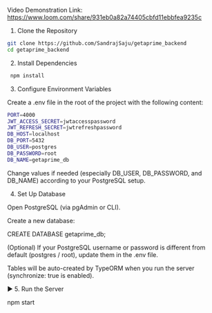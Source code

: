 Video Demonstration Link: https://www.loom.com/share/931eb0a82a74405cbfd11ebbfea9235c

1. Clone the Repository

```bash
git clone https://github.com/SandrajSaju/getaprime_backend
cd getaprime_backend
```

2. Install Dependencies
```bash
 npm install
```
 
3. Configure Environment Variables

Create a .env file in the root of the project with the following content:

```bash
PORT=4000
JWT_ACCESS_SECRET=jwtaccesspassword
JWT_REFRESH_SECRET=jwtrefreshpassword
DB_HOST=localhost
DB_PORT=5432
DB_USER=postgres
DB_PASSWORD=root
DB_NAME=getaprime_db
```
Change values if needed (especially DB_USER, DB_PASSWORD, and DB_NAME) according to your PostgreSQL setup.

4. Set Up Database

Open PostgreSQL (via pgAdmin or CLI).

Create a new database:

CREATE DATABASE getaprime_db;


(Optional) If your PostgreSQL username or password is different from default (postgres / root), update them in the .env file.

Tables will be auto-created by TypeORM when you run the server (synchronize: true is enabled).

▶️ 5. Run the Server

npm start
